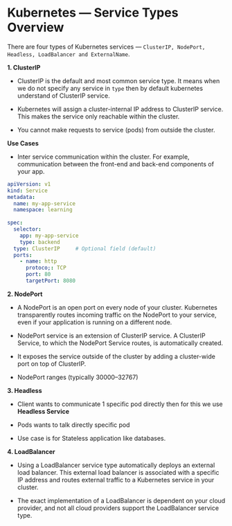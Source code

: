 # Kubernetes — Service Types Overview

There are four types of Kubernetes services — ```ClusterIP, NodePort, Headless, LoadBalancer and ExternalName```.

**1.  ClusterIP**
    
-   ClusterIP is the default and most common service type. It means when we do not specify any service in ```type``` then by default kubernetes understand of ClusterIP service.

-   Kubernetes will assign a cluster-internal IP address to ClusterIP service. This makes the service only reachable within the cluster.

-   You cannot make requests to service (pods) from outside the cluster.

**Use Cases**

-   Inter service communication within the cluster. For example, communication between the front-end and back-end components of your app.

```yaml
apiVersion: v1
kind: Service
metadata:
  name: my-app-service
  namespace: learning
  
spec:
  selector: 
    app: my-app-service
    type: backend
  type: ClusterIP     # Optional field (default) 
  ports:
    - name: http
      protoco;: TCP
      port: 80
      targetPort: 8080
```

**2. NodePort**

-   A NodePort is an open port on every node of your cluster. Kubernetes transparently routes incoming traffic on the NodePort to your service, even if your application is running on a different node.

-   NodePort service is an extension of ClusterIP service. A ClusterIP Service, to which the NodePort Service routes, is automatically created.

-   It exposes the service outside of the cluster by adding a cluster-wide port on top of ClusterIP.

-   NodePort ranges (typically 30000–32767)

**3. Headless**

-   Client wants to communicate 1 specific pod directly then for this we use **Headless Service**

-   Pods wants to talk directly specific pod

-   Use case is for Stateless application like databases.

**4.  LoadBalancer**
-   Using a LoadBalancer service type automatically deploys an external load balancer. This external load balancer is associated with a specific IP address and routes external traffic to a Kubernetes service in your cluster.

-   The exact implementation of a LoadBalancer is dependent on your cloud provider, and not all cloud providers support the LoadBalancer service type.




